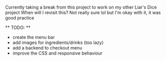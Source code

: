 Currently taking a break from this project to work on my other Liar's Dice project
When will I revisit this? Not really sure lol but I'm okay with it, it was good practice

** TODO: **
- create the menu bar
- add images for ingredients/drinks (too lazy)
- add a backend to checkout menu
- improve the CSS and responsive behaviour

